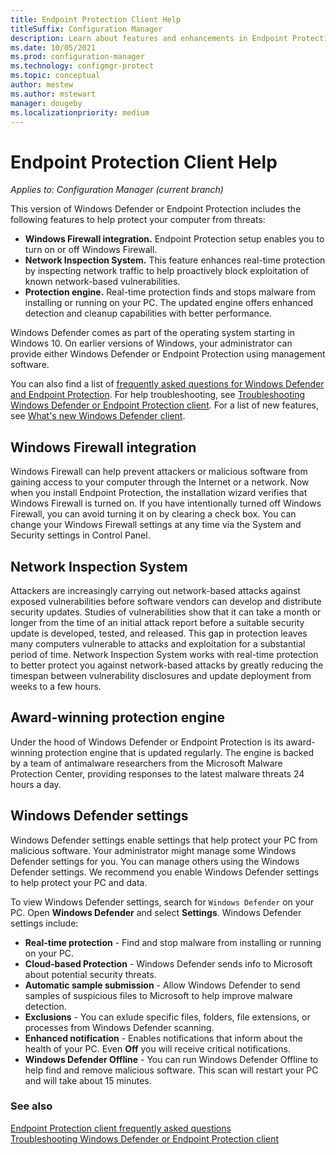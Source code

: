 ```yaml
---
title: Endpoint Protection Client Help
titleSuffix: Configuration Manager
description: Learn about features and enhancements in Endpoint Protection that better help you protect your computer from threats.
ms.date: 10/05/2021
ms.prod: configuration-manager
ms.technology: configmgr-protect
ms.topic: conceptual
author: mestew
ms.author: mstewart
manager: dougeby
ms.localizationpriority: medium
---
```

# Endpoint Protection Client Help

*Applies to: Configuration Manager (current branch)*


This version of Windows Defender or Endpoint Protection includes the following features to help protect your computer from threats:  

-   **Windows Firewall integration.** Endpoint Protection setup enables you to turn on or off Windows Firewall.  
-   **Network Inspection System.** This feature enhances real-time protection by inspecting network traffic to help proactively block exploitation of known network-based vulnerabilities.  
-   **Protection engine.** Real-time protection finds and stops malware from installing or running on your PC. The updated engine offers enhanced detection and cleanup capabilities with better performance.  

Windows Defender comes as part of the operating system starting in Windows 10. On earlier versions of Windows, your administrator can provide either Windows Defender or Endpoint Protection using management software.

You can also find a list of [frequently asked questions for Windows Defender and Endpoint Protection](endpoint-protection-client-faq.yml). For help troubleshooting, see [Troubleshooting Windows Defender or Endpoint Protection client](troubleshoot-endpoint-client.md). For a list of new features, see [What's new Windows Defender client](https://support.microsoft.com/help/29276/windows-10-whats-new-in-windows-defender).

## Windows Firewall integration  
 Windows Firewall can help prevent attackers or malicious software from gaining access to your computer through the Internet or a network. Now when you install Endpoint Protection, the installation wizard verifies that Windows Firewall is turned on. If you have intentionally turned off Windows Firewall, you can avoid turning it on by clearing a check box. You can change your Windows Firewall settings at any time via the System and Security settings in Control Panel.  

## Network Inspection System  
 Attackers are increasingly carrying out network-based attacks against exposed vulnerabilities before software vendors can develop and distribute security updates. Studies of vulnerabilities show that it can take a month or longer from the time of an initial attack report before a suitable security update is developed, tested, and released. This gap in protection leaves many computers vulnerable to attacks and exploitation for a substantial period of time. Network Inspection System works with real-time protection to better protect you against network-based attacks by greatly reducing the timespan between vulnerability disclosures and update deployment from weeks to a few hours.  

## Award-winning protection engine  
 Under the hood of Windows Defender or Endpoint Protection is its award-winning protection engine that is updated regularly. The engine is backed by a team of antimalware researchers from the Microsoft Malware Protection Center, providing responses to the latest malware threats 24 hours a day.  

## Windows Defender settings
Windows Defender settings enable settings that help protect your PC from malicious software. Your administrator might manage some Windows Defender settings for you. You can manage others using the Windows Defender settings. We recommend you enable Windows Defender settings to help protect your PC and data.

To view Windows Defender settings, search for `Windows Defender` on your PC. Open **Windows Defender** and select **Settings**. Windows Defender settings include:
- **Real-time protection** - Find and stop malware from installing or running on your PC.
- **Cloud-based Protection** - Windows Defender sends info to Microsoft about potential security threats.
- **Automatic sample submission** - Allow Windows Defender to send samples of suspicious files to Microsoft to help improve malware detection.
- **Exclusions** - You can exlude specific files, folders, file extensions, or processes from Windows Defender scanning.
- **Enhanced notification** - Enables notifications that inform about the health of your PC. Even **Off** you will receive critical notifications.
- **Windows Defender Offline** - You can run Windows Defender Offline to help find and remove malicious software. This scan will restart your PC and will take about 15 minutes.

### See also  
 [Endpoint Protection client frequently asked questions](endpoint-protection-client-faq.yml)   
 [Troubleshooting Windows Defender or Endpoint Protection client](troubleshoot-endpoint-client.md)

